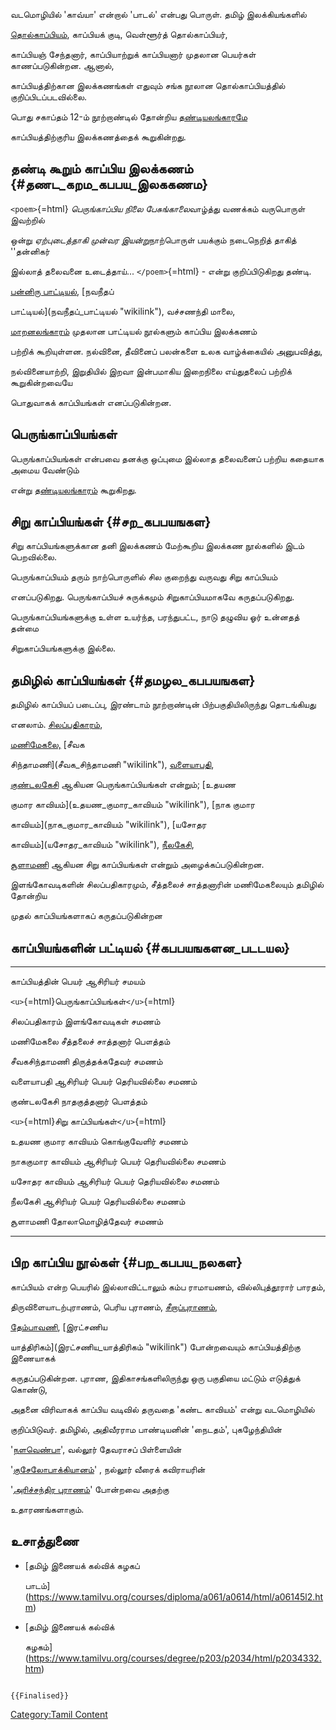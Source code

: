 வடமொழியில் \'காவ்யா' என்றால் 'பாடல்' என்பது பொருள். தமிழ் இலக்கியங்களில்
[தொல்காப்பியம்](தொல்காப்பியம் "wikilink"), காப்பியக் குடி, வெள்ளூர்த் தொல்காப்பியர்,
காப்பியஞ் சேந்தனார், காப்பியாற்றுக் காப்பியனார் முதலான பெயர்கள் காணப்படுகின்றன. ஆனால்,
காப்பியத்திற்கான இலக்கணங்கள் எதுவும் சங்க நூலான தொல்காப்பியத்தில் குறிப்பிடப்படவில்லை.
பொது சகாப்தம் 12-ம் நூற்றாண்டில் தோன்றிய [தண்டியலங்காரம](தண்டியலங்காரம் "wikilink")ே
காப்பியத்திற்குரிய இலக்கணத்தைக் கூறுகின்றது.

## தண்டி கூறும் காப்பிய இலக்கணம் {#தணட_கறம_கபபய_இலககணம}

`<poem>`{=html} *பெருங்காப்பிய நிலை பேசுங்காலை*வாழ்த்து வணக்கம் வருபொருள் இவற்றில்
ஒன்று *ஏற்புடைத்தாகி முன்வர இயன்று*நாற்பொருள் பயக்கும் நடைநெறித் தாகித் \'\'தன்னிகர்
இல்லாத் தலைவனை உடைத்தாய்\... `</poem>`{=html} - என்று குறிப்பிடுகிறது தண்டி.
[பன்னிரு பாட்டியல்](பன்னிரு_பாட்டியல் "wikilink"), [நவநீதப்
பாட்டியல்](நவநீதப்_பாட்டியல் "wikilink"), வச்சணந்தி மாலை,
[மாறனலங்காரம்](மாறனலங்காரம் "wikilink") முதலான பாட்டியல் நூல்களும் காப்பிய இலக்கணம்
பற்றிக் கூறியுள்ளன. நல்வினை, தீவினைப் பலன்களை உலக வாழ்க்கையில் அனுபவித்து,
நல்வினையாற்றி, இறுதியில் இறவா இன்பமாகிய இறைநிலை எய்துதலைப் பற்றிக் கூறுகின்றவையே
பொதுவாகக் காப்பியங்கள் எனப்படுகின்றன.

## பெருங்காப்பியங்கள்

பெருங்காப்பியங்கள் என்பவை தனக்கு ஒப்புமை இல்லாத தலைவனைப் பற்றிய கதையாக அமைய வேண்டும்
என்று [தண்டியலங்காரம்](தண்டியலங்காரம் "wikilink") கூறுகிறது.

## சிறு காப்பியங்கள் {#சற_கபபயஙகள}

சிறு காப்பியங்களுக்கான தனி இலக்கணம் மேற்கூறிய இலக்கண நூல்களில் இடம் பெறவில்லை.
பெருங்காப்பியம் தரும் நாற்பொருளில் சில குறைந்து வருவது சிறு காப்பியம்
எனப்படுகிறது. பெருங்காப்பியச் சுருக்கமும் சிறுகாப்பியமாகவே கருதப்படுகிறது.
பெருங்காப்பியங்களுக்கு உள்ள உயர்ந்த, பரந்துபட்ட, நாடு தழுவிய ஓர் உன்னதத் தன்மை
சிறுகாப்பியங்களுக்கு இல்லை.

## தமிழில் காப்பியங்கள் {#தமழல_கபபயஙகள}

தமிழில் காப்பியப் படைப்பு, இரண்டாம் நூற்றாண்டின் பிற்பகுதியிலிருந்து தொடங்கியது
எனலாம். [சிலப்பதிகாரம்](சிலப்பதிகாரம் "wikilink"),
[மணிமேகலை,](மணிமேகலை "wikilink") [சீவக
சிந்தாமணி](சீவக_சிந்தாமணி "wikilink"), [வளையாபதி](வளையாபதி "wikilink"),
[குண்டலகேசி](குண்டலகேசி "wikilink") ஆகியன பெருங்காப்பியங்கள் என்றும்; [உதயண
குமார காவியம்](உதயண_குமார_காவியம் "wikilink"), [நாக குமார
காவியம்](நாக_குமார_காவியம் "wikilink"), [யசோதர
காவியம்](யசோதர_காவியம் "wikilink"), [நீலகேசி](நீலகேசி "wikilink"),
[சூளாமணி](சூளாமணி "wikilink") ஆகியன சிறு காப்பியங்கள் என்றும் அழைக்கப்படுகின்றன.
இளங்கோவடிகளின் சிலப்பதிகாரமும், சீத்தலைச் சாத்தனாரின் மணிமேகலையும் தமிழில் தோன்றிய
முதல் காப்பியங்களாகப் கருதப்படுகின்றன

## காப்பியங்களின் பட்டியல் {#கபபயஙகளன_படடயல}

  ----------------------------------------- ------------------------- -------
  காப்பியத்தின் பெயர்                           ஆசிரியர்                   சமயம்
  `<u>`{=html}பெருங்காப்பியங்கள்`</u>`{=html}                             
  சிலப்பதிகாரம்                               இளங்கோவடிகள்                சமணம்
  மணிமேகலை                                  சீத்தலைச் சாத்தனார்            பௌத்தம்
  சீவகசிந்தாமணி                               திருத்தக்கதேவர்              சமணம்
  வளையாபதி                                  ஆசிரியர் பெயர் தெரியவில்லை   சமணம்
  குண்டலகேசி                                 நாதகுத்தனார்                பௌத்தம்
  `<u>`{=html}சிறு காப்பியங்கள்`</u>`{=html}                             
  உதயண குமார காவியம்                         கொங்குவேளிர்                சமணம்
  நாககுமார காவியம்                           ஆசிரியர் பெயர் தெரியவில்லை   சமணம்
  யசோதர காவியம்                              ஆசிரியர் பெயர் தெரியவில்லை   சமணம்
  நீலகேசி                                    ஆசிரியர் பெயர் தெரியவில்லை   சமணம்
  சூளாமணி                                   தோலாமொழித்தேவர்             சமணம்
  ----------------------------------------- ------------------------- -------

## பிற காப்பிய நூல்கள் {#பற_கபபய_நலகள}

காப்பியம் என்ற பெயரில் இல்லாவிட்டாலும் கம்ப ராமாயணம், வில்லிபுத்தூரார் பாரதம்,
திருவிளையாடற்புராணம், பெரிய புராணம், [சீறாப்புராணம்](சீறாப்புராணம் "wikilink"),
[தேம்பாவணி](தேம்பாவணி "wikilink"), [இரட்சணிய
யாத்திரிகம்](இரட்சணிய_யாத்திரிகம் "wikilink") போன்றவையும் காப்பியத்திற்கு இணையாகக்
கருதப்படுகின்றன. புராண, இதிகாசங்களிலிருந்து ஒரு பகுதியை மட்டும் எடுத்துக் கொண்டு,
அதனை விரிவாகக் காப்பிய வடிவில் தருவதை \'கண்ட காவியம்' என்று வடமொழியில்
குறிப்பிடுவர். தமிழில், அதிவீரராம பாண்டியனின் \'நைடதம்', புகழேந்தியின்
\'[நளவெண்பா](நளவெண்பா "wikilink")', வல்லூர் தேவராசப் பிள்ளையின்
\'[குசேலோபாக்கியானம்](குசேலோபாக்கியானம் "wikilink")' , நல்லூர் வீரைக் கவிராயரின்
\'[அரிச்சந்திர புராணம்](அரிச்சந்திர_புராணம் "wikilink")' போன்றவை அதற்கு
உதாரணங்களாகும்.

## உசாத்துணை

-   [தமிழ் இணையக் கல்விக் கழகப்
    பாடம்](https://www.tamilvu.org/courses/diploma/a061/a0614/html/a06145l2.htm)
-   [தமிழ் இணையக் கல்விக்
    கழகம்](https://www.tamilvu.org/courses/degree/p203/p2034/html/p2034332.htm)

```{=mediawiki}
{{Finalised}}
```
[Category:Tamil Content](Category:Tamil_Content "wikilink")

